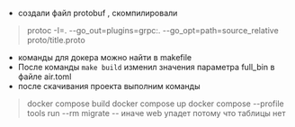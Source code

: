 - создали файл protobuf , скомпилировали
> protoc -I=. --go_out=plugins=grpc:. --go_opt=path=source_relative proto/title.proto
- команды для докера можно найти в makefile
- После команды `make build` изменил значения параметра full_bin в файле air.toml 
- после скачивания проекта выполним команды 
> docker compose build
> docker compose up
> docker compose --profile tools run --rm migrate  -- иначе web упадет потому что таблицы нет
